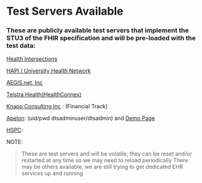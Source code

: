Test Servers Available
======================

### These are publicly available test servers that implement the STU3 of the FHIR specification and will be pre-loaded with the test data: ###

[Health Intersections](http://fhir3.healthintersections.com.au/ )

[HAPI / University Health Network ](http://fhirtest.uhn.ca/baseDstu3 )

[AEGIS.net, Inc](http://wildfhir.aegis.net/fhir1-8-0)

[Telstra Health(HealthConnex)](http://sqlonfhir-stu3.azurewebsites.net/fhir )

[Knapp Consulting Inc](http://www.pknapp.com:8081/con13) :  (Financial Track) 

[Apelon](http://fhir.ext.apelon.com:7080/dtsserverws/fhir):  (uid/pwd dtsadminuser/dtsadmin) and [Demo Page](http://fhir.ext.apelon.com:7080/DtsOnFhirDemo/logon/Logon.action )

[HSPC](http://sandbox.hspconsortium.org ): 

NOTE: 
> These are test servers and will be volatile, they can be reset and/or restarted at any time so we may need to reload periodically
> There may be others available, we are still trying to get dedicated EHR services up and running

